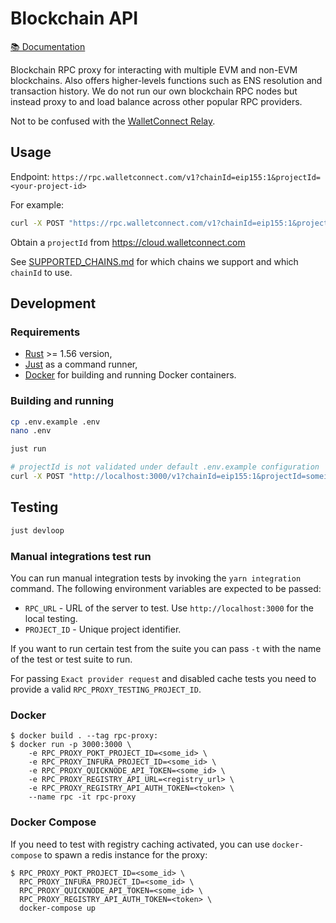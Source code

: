 # Blockchain API

[📚 Documentation](https://docs.walletconnect.com/cloud/blockchain-api)

Blockchain RPC proxy for interacting with multiple EVM and non-EVM blockchains. Also offers higher-levels functions such as ENS resolution and transaction history. We do not run our own blockchain RPC nodes but instead proxy to and load balance across other popular RPC providers.

Not to be confused with the [WalletConnect Relay](https://docs.walletconnect.com/cloud/relay).

## Usage

Endpoint: `https://rpc.walletconnect.com/v1?chainId=eip155:1&projectId=<your-project-id>`

For example:

```bash
curl -X POST "https://rpc.walletconnect.com/v1?chainId=eip155:1&projectId=<your-project-id>" --data '{"id":"1","jsonrpc":"2.0","method":"eth_chainId","params":[]}'
```

Obtain a `projectId` from <https://cloud.walletconnect.com>

See [SUPPORTED_CHAINS.md](./SUPPORTED_CHAINS.md) for which chains we support and which `chainId` to use.

## Development

### Requirements

- [Rust](https://www.rust-lang.org/tools/install) >= 1.56 version,
- [Just](https://github.com/casey/just#packages) as a command runner,
- [Docker](https://www.docker.com/) for building and running Docker containers.

### Building and running

```bash
cp .env.example .env
nano .env
```

```bash
just run
```

```bash
# projectId is not validated under default .env.example configuration
curl -X POST "http://localhost:3000/v1?chainId=eip155:1&projectId=someid" --data '{"id":"1","jsonrpc":"2.0","method":"eth_chainId","params":[]}'
```

## Testing

```bash
just devloop
```

### Manual integrations test run

You can run manual integration tests by invoking the `yarn integration` command. 
The following environment variables are expected to be passed:

* `RPC_URL` - URL of the server to test. Use `http://localhost:3000` for the local testing.
* `PROJECT_ID` - Unique project identifier.

If you want to run certain test from the suite you can pass `-t` with the name of the
test or test suite to run.

For passing `Exact provider request` and disabled cache tests you need to provide a valid `RPC_PROXY_TESTING_PROJECT_ID`.

### Docker

```console
$ docker build . --tag rpc-proxy:
$ docker run -p 3000:3000 \
    -e RPC_PROXY_POKT_PROJECT_ID=<some_id> \
    -e RPC_PROXY_INFURA_PROJECT_ID=<some_id> \
    -e RPC_PROXY_QUICKNODE_API_TOKEN=<some_id> \
    -e RPC_PROXY_REGISTRY_API_URL=<registry_url> \
    -e RPC_PROXY_REGISTRY_API_AUTH_TOKEN=<token> \
    --name rpc -it rpc-proxy
```

### Docker Compose

If you need to test with registry caching activated, you can use `docker-compose` to spawn a redis instance for the proxy:

```console
$ RPC_PROXY_POKT_PROJECT_ID=<some_id> \
  RPC_PROXY_INFURA_PROJECT_ID=<some_id> \
  RPC_PROXY_QUICKNODE_API_TOKEN=<some_id> \
  RPC_PROXY_REGISTRY_API_AUTH_TOKEN=<token> \
  docker-compose up
```
